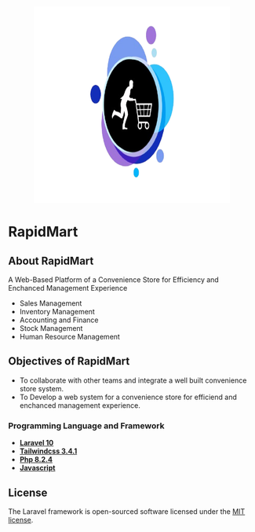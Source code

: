 <p align="center"><a><img src="./public/images/logo.png" width="400" height="400" alt="Laravel Logo"></a></p>

<p align="center">
    <h1>RapidMart</h1>
</p>

## About RapidMart

A Web-Based Platform of a Convenience Store for Efficiency and Enchanced Management Experience

-   Sales Management
-   Inventory Management
-   Accounting and Finance
-   Stock Management
-   Human Resource Management

## Objectives of RapidMart

-   To collaborate with other teams and integrate a well built convenience store system.
-   To Develop a web system for a convenience store for efficiend and enchanced management experience.

### Programming Language and Framework

-   **[Laravel 10](https://laravel.com/)**
-   **[Tailwindcss 3.4.1](https://tailwindcss.com/)**
-   **[Php 8.2.4](https://www.php.net/)**
-   **[Javascript ](https://nodejs.org/en)**

## License

The Laravel framework is open-sourced software licensed under the [MIT license](https://opensource.org/licenses/MIT).
